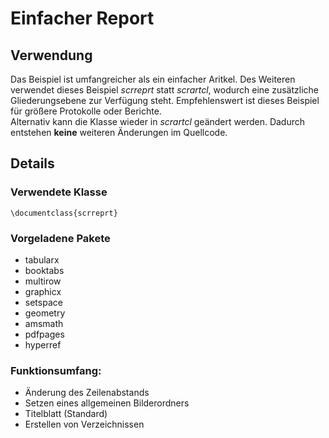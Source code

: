 # Einfacher Report
## Verwendung
Das Beispiel ist umfangreicher als ein einfacher Aritkel. Des Weiteren verwendet dieses Beispiel *scrreprt* statt *scrartcl*, wodurch eine zusätzliche Gliederungsebene zur Verfügung steht. Empfehlenswert ist dieses Beispiel für größere Protokolle oder Berichte.  
Alternativ kann die Klasse wieder in *scrartcl* geändert werden. Dadurch entstehen **keine** weiteren Änderungen im Quellcode. 

## Details
### Verwendete Klasse
`\documentclass{scrreprt}`

### Vorgeladene Pakete
  - tabularx
  - booktabs
  - multirow
  - graphicx
  - setspace
  - geometry
  - amsmath
  - pdfpages
  - hyperref

### Funktionsumfang:
  - Änderung des Zeilenabstands
  - Setzen eines allgemeinen Bilderordners
  - Titelblatt (Standard)
  - Erstellen von Verzeichnissen

